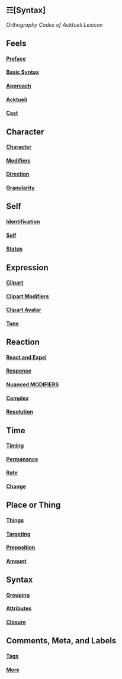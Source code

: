 ## ☶[Syntax]
_Orthography Codex of Acktueli Lexicon_

## Feels
#### [Preface](./PREFACE.md)
#### [Basic Syntax](./BASIC.md)
#### [Approach](./APPROACH.md)
#### [Acktueli](./ACKTUELI.md)
#### [Cast](./CAST.md)

## Character
#### [Character](./CHARACTER.md)
#### [Modifiers](./Modifiers.md)
#### [Direction](./DIRECTION.md)
#### [Granularity](/GRANULARITY.md)

## Self
#### [Identification](./IDENTIFICATION.md)
#### [Self](./SELF.md)
#### [Status](./STATUS.md)

## Expression
#### [Clipart](./CLIPART.md)
#### [Clipart Modifiers](./CA_MODIFIERS.md)
#### [Clipart Avatar](./CA_AVATAR.md)
#### [Tone](./TONE.md)

## Reaction
#### [React and Expel](./REACT_EXPEL.md)
#### [Response](./RESPONSE.md)
#### [Nuanced MODIFIERS](./MODFIERS.md)
#### [Complex](./COMPLEX.md)
#### [Resolution](./RESOLUTION.md)

## Time
#### [Timing](./TIMING.md)
#### [Permanance](./PERMANACE.md)
#### [Rate](./RATE.md)
#### [Change](./CHANGE.md)

## Place or Thing
#### [Things](./THINGS.md)
#### [Targeting](./TARGETING.md)
#### [Preposition](./PREPOSITION.md)
#### [Amount](./AMOUNT.md)

## Syntax
#### [Grouping](./GROUPING.md)
#### [Attributes](./ATTRIBUTES.md)
#### [Closure](/CLOSURE.md)

## Comments, Meta, and Labels
#### [Tags](./TAGS.md)
#### [More](./MORE.md)